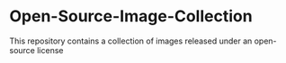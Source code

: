 # Open-Source-Image-Collection
This repository contains a collection of images released under an open-source license
